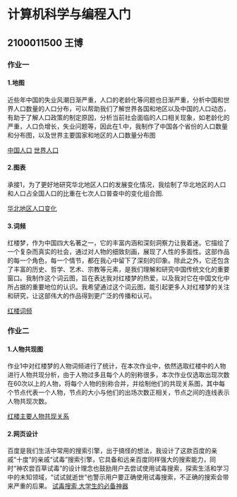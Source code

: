 # 计算机科学与编程入门
## 2100011500 王博
### 作业一
#### 1.地图
近些年中国的失业风潮日渐严重，人口的老龄化等问题也日渐严重，分析中国和世界人口数量的人口分布，可以帮助我们了解世界各国和地区以及中国的人口动态，有助于了解人口政策的制定原因，分析当前社会面临的人口相关现象，如老龄化的严重，人口负增长，失业问题等，因此在1.中，我制作了中国各个省份的人口数量和分布图，以及世界主要国家和地区的人口数量分布图

[中国人口](https://bob86137.github.io/china_map.html)
[世界人口](https://bob86137.github.io/world_map.html)
#### 2.图表
承接1，为了更好地研究华北地区人口的发展变化情况，我绘制了华北地区的人口和人口占全国人口的比重在七次人口普查中的变化组合图.

[华北地区人口变化](https://bob86137.github.io/timeline_bar.html)
#### 3.词频
红楼梦，作为中国四大名著之一，它的丰富内涵和深刻洞察力让我着迷。它描绘了一个复杂而真实的社会，通过对人物的细致刻画，展现了人性的多面性。这部作品的每一个角色，每一个情节，都在我心中留下了深刻的印象。除此之外，它还包含了丰富的历史、哲学、艺术、宗教等元素，是我们理解和研究中国传统文化的重要窗口。我制作这个词云图，旨在表达我对红楼梦的热爱，以及我对它在中国文化中所占据的重要地位的认识。我希望通过这个词云图，能引起更多人对红楼梦的关注和研究，让这部伟大的作品得到更广泛的传播和认可。

[红楼词频](https://bob86137.github.io/wordcloud.png)

### 作业二
#### 1.人物共现图
作业1中对红楼梦的人物词频进行了统计，在本次作业中，依然选取红楼中的人物进行人物共现分析，由于人物过多且每个人的别称很多，本次作业仅选取出现次数在60次以上的人物，将每个人物的别称合并，并绘制他们的共现关系图，其中每个节点代表一个人物，节点的大小与他们的出场次数正相关，节点之间的连线表示人物共现次数。

[红楼主要人物共现关系](https://bob86137.github.io/Relationships-Characters_of_the_Red_Mansion.html)
#### 2.网页设计
百度是我们生活中常用的搜索引擎，出于搞怪的想法，我设计了这款百度的亲戚“十度”的亲戚“试毒”搜索引擎，它具备和远亲百度同样强大的搜索能力，同时“神农尝百草试毒”的设计理念也鼓励用户去尝试使用试毒搜索，探索生活和学习中的未知领域，“试试就逝世”也警示用户要正确使用试毒搜索，不正确的搜索会带来严重的后果。
[试毒搜索,大学生的必备神器](https://bob86137.github.io/shidu.html)
